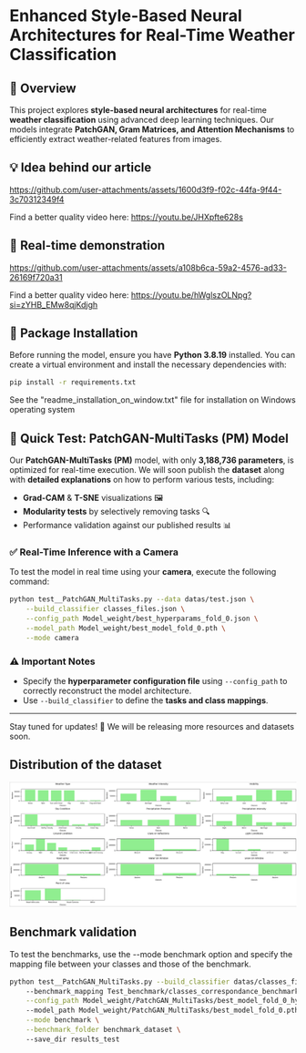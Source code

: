 # Enhanced Style-Based Neural Architectures for Real-Time Weather Classification

## 📌 Overview

This project explores **style-based neural architectures** for real-time **weather classification** using advanced deep learning techniques. Our models integrate **PatchGAN, Gram Matrices, and Attention Mechanisms** to efficiently extract weather-related features from images.

## 💡 Idea behind our article

https://github.com/user-attachments/assets/1600d3f9-f02c-44fa-9f44-3c70312349f4





Find a better quality video here: https://youtu.be/JHXpfte628s



 
## 🎥 Real-time demonstration





https://github.com/user-attachments/assets/a108b6ca-59a2-4576-ad33-26169f720a31








Find a better quality video here: https://youtu.be/hWglszOLNpg?si=zYHB_EMw8qjKdjgh




## 🚀 Package Installation

Before running the model, ensure you have **Python 3.8.19** installed. You can create a virtual environment and install the necessary dependencies with:

```bash
pip install -r requirements.txt
```
See the "readme_installation_on_window.txt" file for installation on Windows operating system

## 🎯 Quick Test: PatchGAN-MultiTasks (PM) Model

Our **PatchGAN-MultiTasks (PM)** model, with only **3,188,736 parameters**, is optimized for real-time execution. We will soon publish the **dataset** along with **detailed explanations** on how to perform various tests, including:

- **Grad-CAM** & **T-SNE** visualizations 🖼️
- **Modularity tests** by selectively removing tasks 🔍
- Performance validation against our published results 📊

### ✅ Real-Time Inference with a Camera

To test the model in real time using your **camera**, execute the following command:

```bash
python test__PatchGAN_MultiTasks.py --data datas/test.json \
    --build_classifier classes_files.json \
    --config_path Model_weight/best_hyperparams_fold_0.json \
    --model_path Model_weight/best_model_fold_0.pth \
    --mode camera
```

### ⚠️ Important Notes
- Specify the **hyperparameter configuration file** using `--config_path` to correctly reconstruct the model architecture.
- Use `--build_classifier` to define the **tasks and class mappings**.

---

Stay tuned for updates! 📢 We will be releasing more resources and datasets soon.
## Distribution of the dataset
![Dataset_repartition.png](images/Dataset_repartition.png)
## Benchmark validation

To test the benchmarks, use the --mode benchmark option and specify the mapping file between your classes and those of the benchmark.

```bash
python test__PatchGAN_MultiTasks.py --build_classifier datas/classes_files.json \ 
    --benchmark_mapping Test_benchmark/classes_correspondance_benchmark.json  \
    --config_path Model_weight/PatchGAN_MultiTasks/best_model_fold_0_hyperparameters.json \ 
    --model_path Model_weight/PatchGAN_MultiTasks/best_model_fold_0.pth \
    --mode benchmark \
    --benchmark_folder benchmark_dataset \ 
    --save_dir results_test

```

